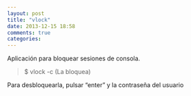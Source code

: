 ```yaml
---
layout: post
title: "vlock"
date: 2013-12-15 18:58
comments: true
categories: 
---
```

Aplicación para bloquear sesiones de consola.

>$ vlock -c    (La bloquea)

Para desbloquearla, pulsar “enter” y la contraseña del usuario

